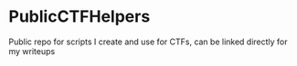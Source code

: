 # PublicCTFHelpers
Public repo for scripts I create and use for CTFs, can be linked directly for my writeups
